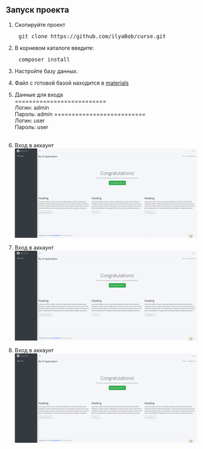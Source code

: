 ## Запуск проекта
1) Скопируйте проект
<pre>
    git clone https://github.com/ilyaBob/curse.git
</pre>
2) В корневом каталоге введите:
<pre>
    composer install
</pre>
3) Настройте базу данных.
4) Файл с готовой базой находится в [materials](materials)
5) Данные для входа <br>
   ==========================<br>
   Логин: admin<br>
   Пароль: admin
   ==========================<br>
   Логин: user<br>
   Пароль: user<br><br>

5) Вход в аккаунт
   <img src="materials/login.gif">
6) Вход в аккаунт
   <img src="materials/login.gif">
7) Вход в аккаунт
   <img src="materials/login.gif">